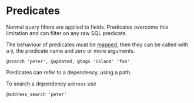 # Predicates

Normal query filters are applied to fields. 
Predicates overcome this limitation and can filter on any raw SQL predicate.

The behaviour of predicates must be [mapped](../4-derive/10-predicates.md), 
then they can be called with a `@`, the predicate name and zero or more arguments.

```toql 
@search 'peter', @updated, @tags 'island' 'fun'
```


Predicates can refer to a dependency, using a path. 

To search a dependency `address` use

```toql 
@address_search 'peter'
```


